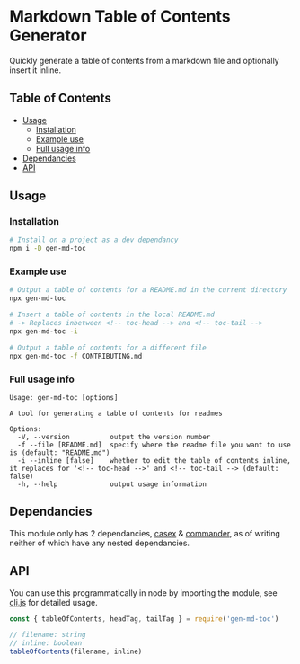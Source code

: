 # Markdown Table of Contents Generator

Quickly generate a table of contents from a markdown file and optionally insert it inline.

## Table of Contents

- [Usage](#usage)
  - [Installation](#installation)
  - [Example use](#example-use)
  - [Full usage info](#full-usage-info)
- [Dependancies](#dependancies)
- [API](#api)

## Usage

### Installation

```bash
# Install on a project as a dev dependancy
npm i -D gen-md-toc
```

### Example use

```bash
# Output a table of contents for a README.md in the current directory
npx gen-md-toc

# Insert a table of contents in the local README.md
# -> Replaces inbetween <!-- toc-head --> and <!-- toc-tail -->
npx gen-md-toc -i

# Output a table of contents for a different file
npx gen-md-toc -f CONTRIBUTING.md
```

### Full usage info

```
Usage: gen-md-toc [options]

A tool for generating a table of contents for readmes

Options:
  -V, --version          output the version number
  -f --file [README.md]  specify where the readme file you want to use is (default: "README.md")
  -i --inline [false]    whether to edit the table of contents inline, it replaces for '<!-- toc-head -->' and <!-- toc-tail --> (default: false)
  -h, --help             output usage information
```

## Dependancies

This module only has 2 dependancies, [casex](https://npm.im/casex) & [commander](https://npm.im/commander),
as of writing neither of which have any nested dependancies.

## API

You can use this programmatically in node by importing the module,
see [cli.js](/src/cli.js) for detailed usage.

```js
const { tableOfContents, headTag, tailTag } = require('gen-md-toc')

// filename: string
// inline: boolean
tableOfContents(filename, inline)
```
